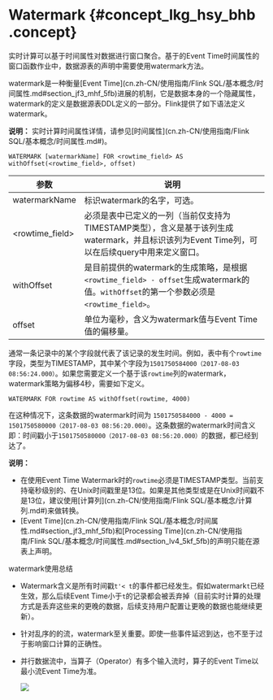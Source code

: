 # Watermark {#concept_lkg_hsy_bhb .concept}

实时计算可以基于时间属性对数据进行窗口聚合。基于的Event Time时间属性的窗口函数作业中，数据源表的声明中需要使用watermark方法。

watermark是一种衡量[Event Time](cn.zh-CN/使用指南/Flink SQL/基本概念/时间属性.md#section_jf3_mhf_5fb)进展的机制，它是数据本身的一个隐藏属性，watermark的定义是数据源表DDL定义的一部分。Flink提供了如下语法定义watermark。

**说明：** 实时计算时间属性详情，请参见[时间属性](cn.zh-CN/使用指南/Flink SQL/基本概念/时间属性.md#)。

```language-sql
WATERMARK [watermarkName] FOR <rowtime_field> AS withOffset(<rowtime_field>, offset)

```

|参数|说明|
|--|--|
|watermarkName|标识watermark的名字，可选。|
|<rowtime\_field\>|必须是表中已定义的一列（当前仅支持为TIMESTAMP类型），含义是基于该列生成watermark，并且标识该列为Event Time列，可以在后续query中用来定义窗口。|
|withOffset|是目前提供的watermark的生成策略，是根据`<rowtime_field> - offset`生成watermark的值。`withOffset`的第一个参数必须是`<rowtime_field>`。|
|offset|单位为毫秒，含义为watermark值与Event Time值的偏移量。|

通常一条记录中的某个字段就代表了该记录的发生时间。例如，表中有个`rowtime`字段，类型为TIMESTAMP，其中某个字段为`1501750584000（2017-08-03 08:56:24.000）`。如果您需要定义一个基于该`rowtime`列的watermark，watermark策略为偏移4秒，需要如下定义。

```
WATERMARK FOR rowtime AS withOffset(rowtime, 4000)

```

在这种情况下，这条数据的watermark时间为 `1501750584000 - 4000 = 1501750580000（2017-08-03 08:56:20.000）`。这条数据的watermark时间含义即：时间戳小于`1501750580000（2017-08-03 08:56:20.000）`的数据，都已经到达了。

**说明：** 

-   在使用Event Time Watermark时的`rowtime`必须是TIMESTAMP类型。当前支持毫秒级别的、在Unix时间戳里是13位。如果是其他类型或是在Unix时间戳不是13位，建议使用[计算列](cn.zh-CN/使用指南/Flink SQL/基本概念/计算列.md#)来做转换。
-   [Event Time](cn.zh-CN/使用指南/Flink SQL/基本概念/时间属性.md#section_jf3_mhf_5fb)和[Processing Time](cn.zh-CN/使用指南/Flink SQL/基本概念/时间属性.md#section_lv4_5kf_5fb)的声明只能在源表上声明。

watermark使用总结

-   Watermark含义是所有时间戳`t'< t`的事件都已经发生。假如watermark`t`已经生效，那么后续Event Time小于`t`的记录都会被丢弃掉（目前实时计算的处理方式是丢弃这些来的更晚的数据，后续支持用户配置让更晚的数据也能继续更新）。
-   针对乱序的的流，watermark至关重要。即使一些事件延迟到达，也不至于过于影响窗口计算的正确性。
-   并行数据流中，当算子（Operator）有多个输入流时，算子的Event Time以最小流Event Time为准。

    ![](images/40782_zh-CN.svg)


